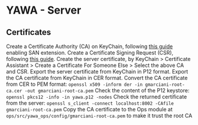 # YAWA - Server

## Certificates
Create a Certificate Authority (CA) on KeyChain, following [this guide](https://support.apple.com/en-gb/guide/keychain-access/kyca2686/mac) enabling SAN extension.
Create a Certificate Signing Request (CSR), following [this guide](https://support.apple.com/en-gb/guide/keychain-access/kyca2793/mac).
Create the server certificate, by KeyChain > Certificate Assistant > Create a Certificate For Someone Else > Select the above CA and CSR.
Export the server certificate from KeyChain in P12 format.
Export the CA certificate from KeyChain in CER format.
Convert the CA certificate from CER to PEM format: `openssl x509 -inform der -in gmarciani-root-ca.cer -out gmarciani-root-ca.pem`
Check the content of the P12 keystore: `openssl pkcs12 -info -in yawa.p12 -nodes`
Check the returned certificate from the server: `openssl s_client -connect localhost:8002 -CAfile gmarciani-root-ca.pem`
Copy the CA certificate to the Ops module at `ops/src/yawa_ops/config/gmarciani-root-ca.pem` to make it trust the root CA
